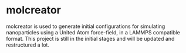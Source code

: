 # molcreator

molcreator is used to generate initial configurations for simulating nanoparticles using a United Atom force-field, in a LAMMPS compatible format.
This project is still in the initial stages and will be updated and restructured a lot.
